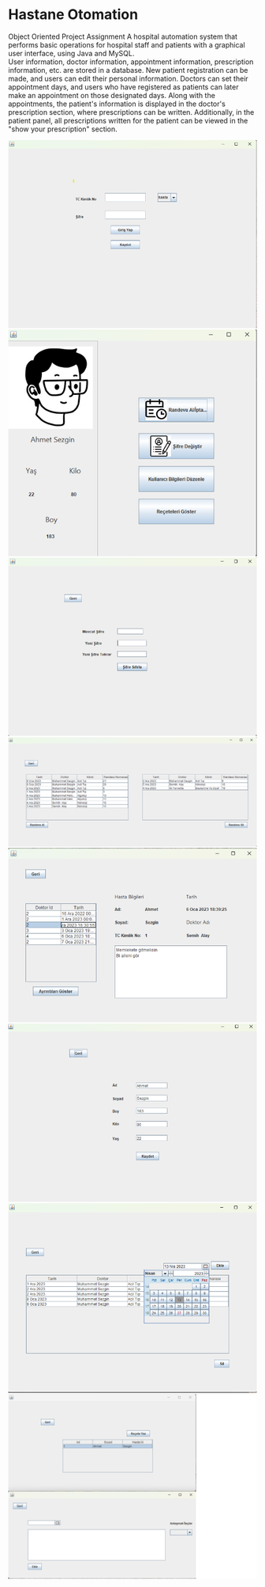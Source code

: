 # Hastane Otomation
Object Oriented Project Assignment
A hospital automation system that performs basic operations for hospital staff and patients with a graphical user interface, using Java and MySQL.
<br>
User information, doctor information, appointment information, prescription information, etc. are stored in a database. New patient registration can be made, and users can edit their personal information. Doctors can set their appointment days, and users who have registered as patients can later make an appointment on those designated days. Along with the appointments, the patient's information is displayed in the doctor's prescription section, where prescriptions can be written. Additionally, in the patient panel, all prescriptions written for the patient can be viewed in the "show your prescription" section.

![](Hastane/src/resimler/rdmp1.png)
![](Hastane/src/resimler/rdmp2.png)
![](Hastane/src/resimler/rdmp3.png)
![](Hastane/src/resimler/rdmp4.png)
![](Hastane/src/resimler/rdmp5.png)
![](Hastane/src/resimler/rdmp6.png)
![](Hastane/src/resimler/rdmp7.png)
![](Hastane/src/resimler/rdmp8.png)
